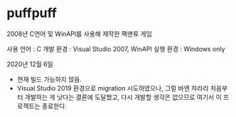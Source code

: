 # puffpuff
2008년 C언어 및 WinAPI를 사용해 제작한 팩맨류 게임

사용 언어 : C
개발 환경 : Visual Studio 2007, WinAPI
실행 환경 : Windows only

2020년 12월 6일

 - 현재 빌드 가능하지 않음.
 - Visual Studio 2019 환경으로 migration 시도하였으나, 그럴 바엔 차라리 처음부터 개발하는 게 낫다는 결론에 도달했고, 다시 개발할 생각은 없으므로 여기서 이 프로젝트는 종료한다.

